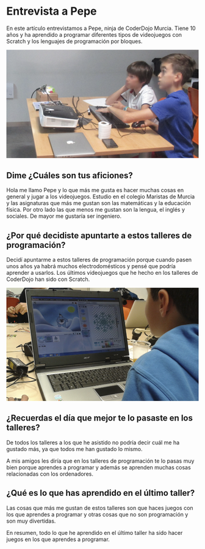 # Entrevista a Pepe

En este artículo entrevistamos a Pepe, ninja de CoderDojo Murcia. Tiene 10 años y ha aprendido a programar diferentes tipos de videojuegos con Scratch y los lenguajes de programación por bloques.

![](img/1.png)

## Dime ¿Cuáles son tus aficiones? 

Hola me llamo Pepe y lo que más me gusta es hacer muchas cosas en general y jugar a los videojuegos. Estudio en el colegio Maristas de Murcia y las asignaturas que más me gustan son las matemáticas y la educación física. Por otro lado las que menos me gustan son la lengua, el inglés y sociales. De mayor me gustaría ser ingeniero.

## ¿Por qué decidiste apuntarte a estos talleres de programación?

Decidí apuntarme a estos talleres de programación porque cuando pasen unos años ya habrá muchos electrodomésticos y pensé que podría aprender a usarlos. Los últimos videojuegos que he hecho en los talleres de CoderDojo han sido con Scratch.

![](img/2.png)

## ¿Recuerdas el día que mejor te lo pasaste en los talleres?

De todos los talleres a los que he asistido no podría decir cuál me ha gustado más, ya que todos me han gustado lo mismo.

A mis amigos les diría que en los talleres de programación te lo pasas muy bien porque aprendes a programar y además se aprenden muchas cosas relacionadas con los ordenadores.

## ¿Qué es lo que has aprendido en el último taller?

Las cosas que más me gustan de estos talleres son que haces juegos con los que aprendes a programar y otras cosas que no son programación y son muy divertidas.

En resumen, todo lo que he aprendido en el último taller ha sido hacer juegos en los que aprendes a programar.
